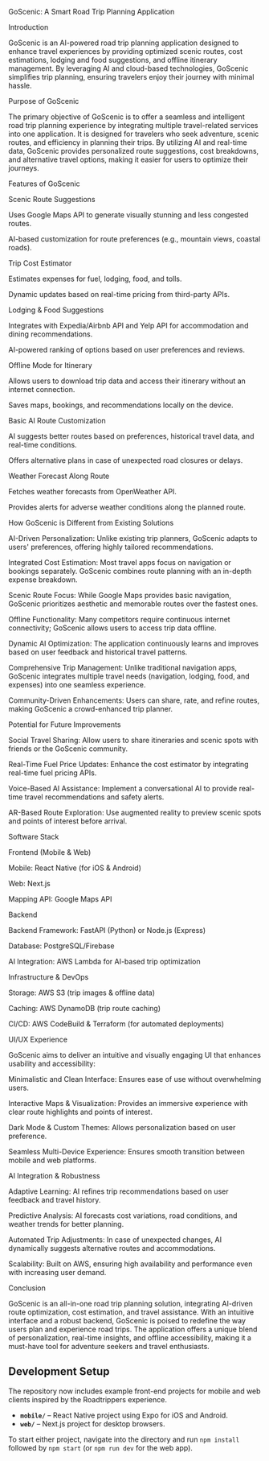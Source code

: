 GoScenic: A Smart Road Trip Planning Application

Introduction

GoScenic is an AI-powered road trip planning application designed to enhance travel experiences by providing optimized scenic routes, cost estimations, lodging and food suggestions, and offline itinerary management. By leveraging AI and cloud-based technologies, GoScenic simplifies trip planning, ensuring travelers enjoy their journey with minimal hassle.

Purpose of GoScenic

The primary objective of GoScenic is to offer a seamless and intelligent road trip planning experience by integrating multiple travel-related services into one application. It is designed for travelers who seek adventure, scenic routes, and efficiency in planning their trips. By utilizing AI and real-time data, GoScenic provides personalized route suggestions, cost breakdowns, and alternative travel options, making it easier for users to optimize their journeys.

Features of GoScenic

Scenic Route Suggestions

Uses Google Maps API to generate visually stunning and less congested routes.

AI-based customization for route preferences (e.g., mountain views, coastal roads).

Trip Cost Estimator

Estimates expenses for fuel, lodging, food, and tolls.

Dynamic updates based on real-time pricing from third-party APIs.

Lodging & Food Suggestions

Integrates with Expedia/Airbnb API and Yelp API for accommodation and dining recommendations.

AI-powered ranking of options based on user preferences and reviews.

Offline Mode for Itinerary

Allows users to download trip data and access their itinerary without an internet connection.

Saves maps, bookings, and recommendations locally on the device.

Basic AI Route Customization

AI suggests better routes based on preferences, historical travel data, and real-time conditions.

Offers alternative plans in case of unexpected road closures or delays.

Weather Forecast Along Route

Fetches weather forecasts from OpenWeather API.

Provides alerts for adverse weather conditions along the planned route.

How GoScenic is Different from Existing Solutions

AI-Driven Personalization: Unlike existing trip planners, GoScenic adapts to users' preferences, offering highly tailored recommendations.

Integrated Cost Estimation: Most travel apps focus on navigation or bookings separately. GoScenic combines route planning with an in-depth expense breakdown.

Scenic Route Focus: While Google Maps provides basic navigation, GoScenic prioritizes aesthetic and memorable routes over the fastest ones.

Offline Functionality: Many competitors require continuous internet connectivity; GoScenic allows users to access trip data offline.

Dynamic AI Optimization: The application continuously learns and improves based on user feedback and historical travel patterns.

Comprehensive Trip Management: Unlike traditional navigation apps, GoScenic integrates multiple travel needs (navigation, lodging, food, and expenses) into one seamless experience.

Community-Driven Enhancements: Users can share, rate, and refine routes, making GoScenic a crowd-enhanced trip planner.

Potential for Future Improvements

Social Travel Sharing: Allow users to share itineraries and scenic spots with friends or the GoScenic community.

Real-Time Fuel Price Updates: Enhance the cost estimator by integrating real-time fuel pricing APIs.

Voice-Based AI Assistance: Implement a conversational AI to provide real-time travel recommendations and safety alerts.

AR-Based Route Exploration: Use augmented reality to preview scenic spots and points of interest before arrival.

Software Stack

Frontend (Mobile & Web)

Mobile: React Native (for iOS & Android)

Web: Next.js

Mapping API: Google Maps API

Backend

Backend Framework: FastAPI (Python) or Node.js (Express)

Database: PostgreSQL/Firebase

AI Integration: AWS Lambda for AI-based trip optimization

Infrastructure & DevOps

Storage: AWS S3 (trip images & offline data)

Caching: AWS DynamoDB (trip route caching)

CI/CD: AWS CodeBuild & Terraform (for automated deployments)

UI/UX Experience

GoScenic aims to deliver an intuitive and visually engaging UI that enhances usability and accessibility:

Minimalistic and Clean Interface: Ensures ease of use without overwhelming users.

Interactive Maps & Visualization: Provides an immersive experience with clear route highlights and points of interest.

Dark Mode & Custom Themes: Allows personalization based on user preference.

Seamless Multi-Device Experience: Ensures smooth transition between mobile and web platforms.

AI Integration & Robustness

Adaptive Learning: AI refines trip recommendations based on user feedback and travel history.

Predictive Analysis: AI forecasts cost variations, road conditions, and weather trends for better planning.

Automated Trip Adjustments: In case of unexpected changes, AI dynamically suggests alternative routes and accommodations.

Scalability: Built on AWS, ensuring high availability and performance even with increasing user demand.

Conclusion

GoScenic is an all-in-one road trip planning solution, integrating AI-driven route optimization, cost estimation, and travel assistance. With an intuitive interface and a robust backend, GoScenic is poised to redefine the way users plan and experience road trips. The application offers a unique blend of personalization, real-time insights, and offline accessibility, making it a must-have tool for adventure seekers and travel enthusiasts.

Development Setup
-----------------

The repository now includes example front-end projects for mobile and web clients inspired by the Roadtrippers experience.

- **`mobile/`** – React Native project using Expo for iOS and Android.
- **`web/`** – Next.js project for desktop browsers.

To start either project, navigate into the directory and run `npm install` followed by `npm start` (or `npm run dev` for the web app).
